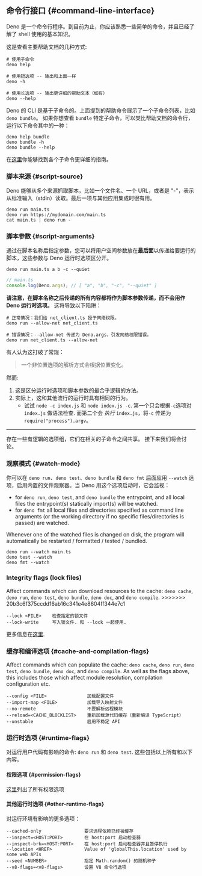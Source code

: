 ## 命令行接口 {#command-line-interface}

Deno 是一个命令行程序。到目前为止，你应该熟悉一些简单的命令，并且已经了解了 shell 使用的基本知识。

这是查看主要帮助文档的几种方式:

```shell
# 使用子命令
deno help

# 使用短选项 -- 输出和上面一样
deno -h

# 使用长选项 -- 输出更详细的帮助文本（如有）
deno --help
```

Deno 的 CLI 是基于子命令的。上面提到的帮助命令展示了一个子命令列表，比如 `deno bundle`。 如果你想查看 `bundle`
特定子命令，可以类比帮助文档的命令行，运行以下命令其中的一种：

```shell
deno help bundle
deno bundle -h
deno bundle --help
```

在[这里](../tools.md)你能够找到各个子命令更详细的指南。

### 脚本来源 {#script-source}

Deno 能够从多个来源抓取脚本，比如一个文件名、一个 URL，或者是 "-"，表示从标准输入（stdin）读取。最后一项与其他应用集成时很有用。

```shell
deno run main.ts
deno run https://mydomain.com/main.ts
cat main.ts | deno run -
```

### 脚本参数 {#script-arguments}

通过在脚本名称后指定参数，您可以将用户空间参数放在**最后面**以传递给要运行的脚本，这些参数与 Deno 运行时选项区分开。

```shell
deno run main.ts a b -c --quiet
```

```ts
// main.ts
console.log(Deno.args); // [ "a", "b", "-c", "--quiet" ]
```

**请注意，在脚本名称之后传递的所有内容都将作为脚本参数传递，而不会用作 Deno 运行时选项。** 这将导致以下陷阱：

```shell
# 正常情况：我们给 net_client.ts 授予网络权限。
deno run --allow-net net_client.ts

# 错误情况：--allow-net 传递为 Deno.args，引发网络权限错误。
deno run net_client.ts --allow-net
```

有人认为这打破了常规：

> 一个非位置选项的解析方式会根据位置变化。

然而:

1. 这是区分运行时选项和脚本参数的最合乎逻辑的方法。
2. 实际上，这和其他流行的运行时具有相同的行为。
   - 试试 `node -c index.js` 和 `node index.js -c`. 第一个只会根据`-c`选项对 `index.js`
     做语法检查. 而第二个会 _执行_ `index.js`，将`-c` 传递为`require("process").argv`。

---

存在一些有逻辑的选项组，它们在相关的子命令之间共享。 接下来我们将会讨论。

### 观察模式 {#watch-mode}

你可以在 `deno run`、`deno test`、`deno bundle` 和 `deno fmt` 后面应用
`--watch` 选项，启用内置的文件观察器。当 Deno 用这个选项启动时，它会监视：

- for `deno run`, `deno test`, and `deno bundle` the entrypoint, and all local
  files the entrypoint(s) statically import(s) will be watched.
- for `deno fmt` all local files and directories specified as command line
  arguments (or the working directory if no specific files/directories is
  passed) are watched.

Whenever one of the watched files is changed on disk, the program will
automatically be restarted / formatted / tested / bundled.

```
deno run --watch main.ts
deno test --watch
deno fmt --watch
```

### Integrity flags (lock files)

Affect commands which can download resources to the cache: `deno cache`,
`deno run`, `deno test`, `deno bundle`, `deno doc`, and `deno compile`. >>>>>>>
20b3c6f375ccdd16ab16c341e4e8604ff344e7c1

```
--lock <FILE>    检查指定的锁文件
--lock-write     写入锁文件. 和 --lock 一起使用.
```

更多信息在[这里](../linking_to_external_code/integrity_checking.md).

### 缓存和编译选项 {#cache-and-compilation-flags}

Affect commands which can populate the cache: `deno cache`, `deno run`,
`deno test`, `deno bundle`, `deno doc`, and `deno compile`. As well as the flags
above, this includes those which affect module resolution, compilation
configuration etc. 

```
--config <FILE>               加载配置文件
--import-map <FILE>           加载导入映射文件
--no-remote                   不要解析远程模块
--reload=<CACHE_BLOCKLIST>    重新加载源代码缓存（重新编译 TypeScript）
--unstable                    启用不稳定 API
```

### 运行时选项 {#runtime-flags}

对运行用户代码有影响的命令: `deno run` 和 `deno test`. 这些包括以上所有和以下内容。

#### 权限选项 {#permission-flags}

[这里](./permissions.md#permissions-list)列出了所有权限选项

#### 其他运行时选项 {#other-runtime-flags}

对运行环境有影响的更多选项：

```
--cached-only                要求远程依赖已经被缓存
--inspect=<HOST:PORT>        在 host:port 启动检查器
--inspect-brk=<HOST:PORT>    在 host:port 启动检查器并且暂停执行
--location <HREF>            Value of 'globalThis.location' used by some web APIs
--seed <NUMBER>              指定 Math.random() 的随机种子
--v8-flags=<v8-flags>        设置 V8 命令行选项
```
